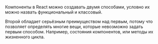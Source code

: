 Компоненты в React можно создавать двумя способами,
условно их можно назвать функциональный и классовый.

Второй обладает серьёзным преимуществом над первым,
потому что позволяет определять многие вещи, которые
невозможно задать первым способом. Например, состояния
компонентов, или методы их жизненного цикла.